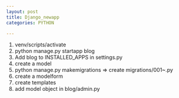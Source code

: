 ```yaml
---
layout: post
title: Django_newapp
categories: PYTHON

---
```




1. venv/scripts/activate
2. python manage.py startapp blog
3. Add blog to INSTALLED_APPS in settings.py 
4. create a model 
5. python manage.py makemigrations   =>  create migrations/001~.py 
6. create a modelform 
7. create templates
8. add model object in blog/admin.py
